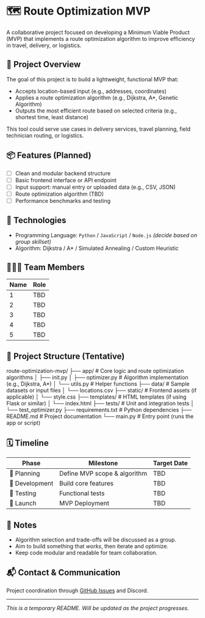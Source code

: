 # 🗺️ Route Optimization MVP

A collaborative project focused on developing a Minimum Viable Product (MVP) that implements a route optimization algorithm to improve efficiency in travel, delivery, or logistics.

## 🚀 Project Overview

The goal of this project is to build a lightweight, functional MVP that:
- Accepts location-based input (e.g., addresses, coordinates)
- Applies a route optimization algorithm (e.g., Dijkstra, A*, Genetic Algorithm)
- Outputs the most efficient route based on selected criteria (e.g., shortest time, least distance)

This tool could serve use cases in delivery services, travel planning, field technician routing, or logistics.

## 📦 Features (Planned)

- [ ] Clean and modular backend structure
- [ ] Basic frontend interface or API endpoint
- [ ] Input support: manual entry or uploaded data (e.g., CSV, JSON)
- [ ] Route optimization algorithm (TBD)
- [ ] Performance benchmarks and testing

## 🧠 Technologies

- Programming Language: `Python` / `JavaScript` / `Node.js` *(decide based on group skillset)*
- Algorithm: Dijkstra / A* / Simulated Annealing / Custom Heuristic

## 🧑‍🤝‍🧑 Team Members

| Name            | Role                 |
|-----------------|----------------------|
| 1               | TBD                  |
| 2               | TBD                  |
| 3               | TBD                  |
| 4               | TBD                  |
| 5               | TBD                  |

## 📁 Project Structure (Tentative)
route-optimization-mvp/
├── app/ # Core logic and route optimization algorithms
│ ├── init.py
│ ├── optimizer.py # Algorithm implementation (e.g., Dijkstra, A*)
│ └── utils.py # Helper functions
├── data/ # Sample datasets or input files
│ └── locations.csv
├── static/ # Frontend assets (if applicable)
│ └── style.css
├── templates/ # HTML templates (if using Flask or similar)
│ └── index.html
├── tests/ # Unit and integration tests
│ └── test_optimizer.py
├── requirements.txt # Python dependencies
├── README.md # Project documentation
└── main.py # Entry point (runs the app or script)

## 🗓️ Timeline

| Phase           | Milestone                    | Target Date |
|----------------|-------------------------------|-------------|
| 📌 Planning     | Define MVP scope & algorithm  | TBD         |
| 🔧 Development  | Build core features           | TBD         |
| 🧪 Testing       | Functional tests              | TBD         |
| 🚀 Launch        | MVP Deployment                | TBD         |

## 📝 Notes

- Algorithm selection and trade-offs will be discussed as a group.
- Aim to build something that *works*, then iterate and optimize.
- Keep code modular and readable for team collaboration.

## 📬 Contact & Communication

Project coordination through [GitHub Issues](https://github.com/) and Discord.

---

_This is a temporary README. Will be updated as the project progresses._
